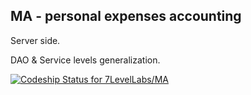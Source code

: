 ## MA - personal expenses accounting
Server side.

DAO & Service levels generalization.

[ ![Codeship Status for 7LevelLabs/MA](https://codeship.com/projects/007e67a0-71d8-0132-8389-061dcd74323d/status?branch=master)](https://codeship.com/projects/54705)